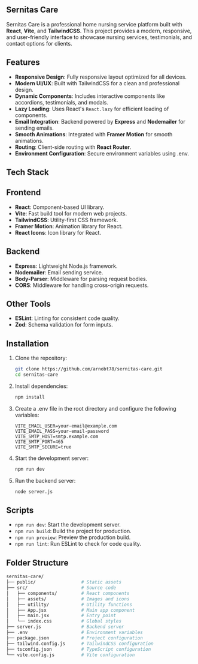 ## Sernitas Care

Sernitas Care is a professional home nursing service platform built with **React**, **Vite**, and **TailwindCSS**. This project provides a modern, responsive, and user-friendly interface to showcase nursing services, testimonials, and contact options for clients.

## Features

- **Responsive Design**: Fully responsive layout optimized for all devices.
- **Modern UI/UX**: Built with TailwindCSS for a clean and professional design.
- **Dynamic Components**: Includes interactive components like accordions, testimonials, and modals.
- **Lazy Loading**: Uses React's `React.lazy` for efficient loading of components.
- **Email Integration**: Backend powered by **Express** and **Nodemailer** for sending emails.
- **Smooth Animations**: Integrated with **Framer Motion** for smooth animations.
- **Routing**: Client-side routing with **React Router**.
- **Environment Configuration**: Secure environment variables using .env.

## Tech Stack

## Frontend

- **React**: Component-based UI library.
- **Vite**: Fast build tool for modern web projects.
- **TailwindCSS**: Utility-first CSS framework.
- **Framer Motion**: Animation library for React.
- **React Icons**: Icon library for React.

## Backend

- **Express**: Lightweight Node.js framework.
- **Nodemailer**: Email sending service.
- **Body-Parser**: Middleware for parsing request bodies.
- **CORS**: Middleware for handling cross-origin requests.

## Other Tools

- **ESLint**: Linting for consistent code quality.
- **Zod**: Schema validation for form inputs.

## Installation

1. Clone the repository:

   ```bash
   git clone https://github.com/arnobt78/sernitas-care.git
   cd sernitas-care
   ```

2. Install dependencies:

   ```bash
   npm install
   ```

3. Create a .env file in the root directory and configure the following variables:

   ```env
   VITE_EMAIL_USER=your-email@example.com
   VITE_EMAIL_PASS=your-email-password
   VITE_SMTP_HOST=smtp.example.com
   VITE_SMTP_PORT=465
   VITE_SMTP_SECURE=true
   ```

4. Start the development server:

   ```bash
   npm run dev
   ```

5. Run the backend server:

   ```bash
   node server.js
   ```

## Scripts

- `npm run dev`: Start the development server.
- `npm run build`: Build the project for production.
- `npm run preview`: Preview the production build.
- `npm run lint`: Run ESLint to check for code quality.

## Folder Structure

```bash
sernitas-care/
├── public/                 # Static assets
├── src/                    # Source code
│   ├── components/         # React components
│   ├── assets/             # Images and icons
│   ├── utility/            # Utility functions
│   ├── App.jsx             # Main app component
│   ├── main.jsx            # Entry point
│   └── index.css           # Global styles
├── server.js               # Backend server
├── .env                    # Environment variables
├── package.json            # Project configuration
├── tailwind.config.js      # TailwindCSS configuration
├── tsconfig.json           # TypeScript configuration
└── vite.config.js          # Vite configuration
```
